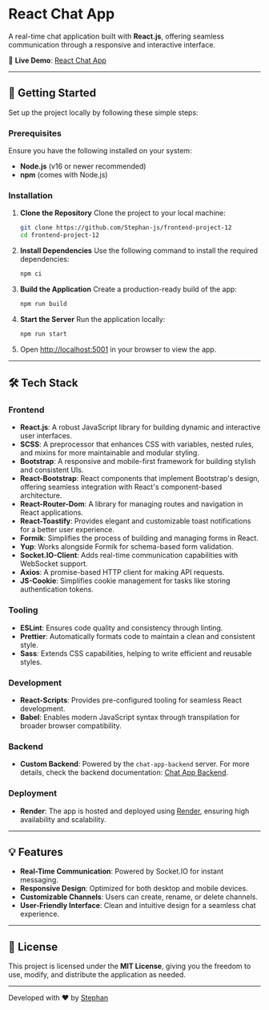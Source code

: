 # React Chat App

A real-time chat application built with **React.js**, offering seamless communication through a responsive and interactive interface.

🔗 **Live Demo**: [React Chat App](https://frontend-project-12-dyva.onrender.com)

---

## 🚀 Getting Started

Set up the project locally by following these simple steps:

### Prerequisites

Ensure you have the following installed on your system:

- **Node.js** (v16 or newer recommended)
- **npm** (comes with Node.js)

### Installation

1. **Clone the Repository**
   Clone the project to your local machine:
   ```bash
   git clone https://github.com/Stephan-js/frontend-project-12
   cd frontend-project-12
   ```

2. **Install Dependencies**
   Use the following command to install the required dependencies:
   ```bash
   npm ci
   ```

3. **Build the Application**
   Create a production-ready build of the app:
   ```bash
   npm run build
   ```

4. **Start the Server**
   Run the application locally:
   ```bash
   npm run start
   ```

5. Open [http://localhost:5001](http://localhost:5001) in your browser to view the app.

---

## 🛠️ Tech Stack

### **Frontend**

- **React.js**: A robust JavaScript library for building dynamic and interactive user interfaces.
- **SCSS**: A preprocessor that enhances CSS with variables, nested rules, and mixins for more maintainable and modular styling.
- **Bootstrap**: A responsive and mobile-first framework for building stylish and consistent UIs.
- **React-Bootstrap**: React components that implement Bootstrap's design, offering seamless integration with React's component-based architecture.
- **React-Router-Dom**: A library for managing routes and navigation in React applications.
- **React-Toastify**: Provides elegant and customizable toast notifications for a better user experience.
- **Formik**: Simplifies the process of building and managing forms in React.
- **Yup**: Works alongside Formik for schema-based form validation.
- **Socket.IO-Client**: Adds real-time communication capabilities with WebSocket support.
- **Axios**: A promise-based HTTP client for making API requests.
- **JS-Cookie**: Simplifies cookie management for tasks like storing authentication tokens.

### **Tooling**

- **ESLint**: Ensures code quality and consistency through linting.
- **Prettier**: Automatically formats code to maintain a clean and consistent style.
- **Sass**: Extends CSS capabilities, helping to write efficient and reusable styles.

### **Development**

- **React-Scripts**: Provides pre-configured tooling for seamless React development.
- **Babel**: Enables modern JavaScript syntax through transpilation for broader browser compatibility.

### **Backend**
- **Custom Backend**: Powered by the `chat-app-backend` server. For more details, check the backend documentation: [Chat App Backend](https://github.com/Stephan-js/backend-project-12).

### **Deployment**
- **Render**: The app is hosted and deployed using [Render](https://render.com/), ensuring high availability and scalability.

---

## 💡 Features

- **Real-Time Communication**: Powered by Socket.IO for instant messaging.
- **Responsive Design**: Optimized for both desktop and mobile devices.
- **Customizable Channels**: Users can create, rename, or delete channels.
- **User-Friendly Interface**: Clean and intuitive design for a seamless chat experience.

---

## 📝 License

This project is licensed under the **MIT License**, giving you the freedom to use, modify, and distribute the application as needed.

---

Developed with ❤️ by [Stephan](https://github.com/Stephan-js)
